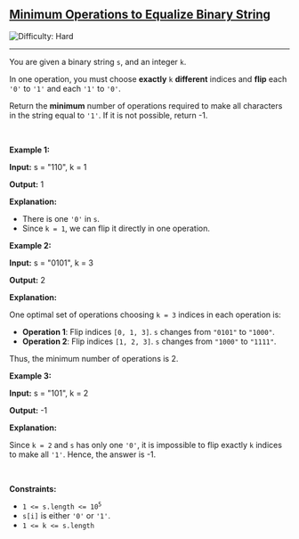 <h2><a href="https://leetcode.com/problems/minimum-operations-to-equalize-binary-string">Minimum Operations to Equalize Binary String</a></h2> <img src='https://img.shields.io/badge/Difficulty-Hard-red' alt='Difficulty: Hard' /><hr><p>You are given a binary string <code>s</code>, and an integer <code>k</code>.</p>

<p>In one operation, you must choose <strong>exactly</strong> <code>k</code> <strong>different</strong> indices and <strong>flip</strong> each <code>&#39;0&#39;</code> to <code>&#39;1&#39;</code> and each <code>&#39;1&#39;</code> to <code>&#39;0&#39;</code>.</p>

<p>Return the <strong>minimum</strong> number of operations required to make all characters in the string equal to <code>&#39;1&#39;</code>. If it is not possible, return -1.</p>

<p>&nbsp;</p>
<p><strong class="example">Example 1:</strong></p>

<div class="example-block">
<p><strong>Input:</strong> <span class="example-io">s = &quot;110&quot;, k = 1</span></p>

<p><strong>Output:</strong> <span class="example-io">1</span></p>

<p><strong>Explanation:</strong></p>

<ul>
	<li>There is one <code>&#39;0&#39;</code> in <code>s</code>.</li>
	<li>Since <code>k = 1</code>, we can flip it directly in one operation.</li>
</ul>
</div>

<p><strong class="example">Example 2:</strong></p>

<div class="example-block">
<p><strong>Input:</strong> <span class="example-io">s = &quot;0101&quot;, k = 3</span></p>

<p><strong>Output:</strong> <span class="example-io">2</span></p>

<p><strong>Explanation:</strong></p>

<p>One optimal set of operations choosing <code>k = 3</code> indices in each operation is:</p>

<ul>
	<li><strong>Operation 1</strong>: Flip indices <code>[0, 1, 3]</code>. <code>s</code> changes from <code>&quot;0101&quot;</code> to <code>&quot;1000&quot;</code>.</li>
	<li><strong>Operation 2</strong>: Flip indices <code>[1, 2, 3]</code>. <code>s</code> changes from <code>&quot;1000&quot;</code> to <code>&quot;1111&quot;</code>.</li>
</ul>

<p>Thus, the minimum number of operations is 2.</p>
</div>

<p><strong class="example">Example 3:</strong></p>

<div class="example-block">
<p><strong>Input:</strong> <span class="example-io">s = &quot;101&quot;, k = 2</span></p>

<p><strong>Output:</strong> <span class="example-io">-1</span></p>

<p><strong>Explanation:</strong></p>

<p>Since <code>k = 2</code> and <code>s</code> has only one <code>&#39;0&#39;</code>, it is impossible to flip exactly <code>k</code> indices to make all <code>&#39;1&#39;</code>. Hence, the answer is -1.</p>
</div>

<p>&nbsp;</p>
<p><strong>Constraints:</strong></p>

<ul>
	<li><code>1 &lt;= s.length &lt;= 10<sup>​​​​​​​5</sup></code></li>
	<li><code>s[i]</code> is either <code>&#39;0&#39;</code> or <code>&#39;1&#39;</code>.</li>
	<li><code>1 &lt;= k &lt;= s.length</code></li>
</ul>
